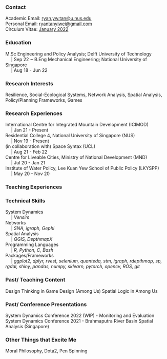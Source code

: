 ### Contact
Academic Email: ryan.yw.tan@u.nus.edu
<br>Personal Email: ryantanyiwei@gmail.com
<br>Circulum Vitae: [January 2022](https://github.com/RyanTanYiWei/ryantanyiwei.github.io/raw/main/Resume%20(Ryan%20Tan%20Yi%20Wei)_21-1.pdf)

### Education

M.Sc Engineering and Policy Analysis; Delft University of Technology
<br>&emsp; | Sep 22 ~
B.Eng Mechanical Engineering; National University of Singapore
<br>&emsp; | Aug 18 - Jun 22

### Research Interests
Resilience, Social-Ecological Systems, Network Analysis, Spatial Analysis, Policy/Planning Frameworks, Games 

### Research Experiences
International Centre for Integrated Mountain Development (ICIMOD)<br>&emsp; | Jan 21 - Present<br>
Residential College 4, National University of Singapore (NUS)<br>&emsp; | Nov 19 - Present<br>
(in collaboration with) Space Syntax (UCL)<br>&emsp; | Aug 21 - Feb 22<br>
Centre for Liveable Cities, Ministry of National Development (MND)<br>&emsp; | Jul 20 - Jan 21<br>
Institute of Water Policy, Lee Kuan Yew School of Public Policy (LKYSPP)<br>&emsp; | May 20 - Nov 20<br>

### Teaching Experiences

### Technical Skills
System Dynamics<br>&emsp; | <i>Vensim</i><br>
Networks<br>&emsp; | <i>SNA, igraph, Gephi</i><br>
Spatial Analysis<br>&emsp; | <i>QGIS, DepthmapX</i><br>
Programming Languages<br>&emsp; | <i>R, Python, C, Bash</i><br>
Packages/Frameworks<br>&emsp; | <i>ggplot2, dplyr, rvest, selenium, quanteda, stm, igraph, rdepthmap, sp, rgdal, shiny, pandas, numpy, sklearn, pytorch, opencv, ROS, git</i><br>

### Past/ Teaching Content
Design Thinking in Game Design (Among Us)
Spatial Logic in Among Us 

### Past/ Conference Presentations
System Dynamics Conference 2022 (WIP) - Monitoring and Evaluation
System Dynamics Conference 2021 - Brahmaputra River Basin
Spatial Analysis (Singapore)

### Other Things that Excite Me
Moral Philosophy, Dota2, Pen Spinning
